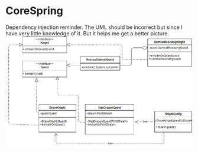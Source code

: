 # CoreSpring

Dependency injection reminder. The UML should be incorrect but since I have very little knowledge of it. But it helps me get a better picture.
![alt text](https://raw.githubusercontent.com/Slobodan-Filipovic/CoreSpring/master/Knights%20UML.jpg)
